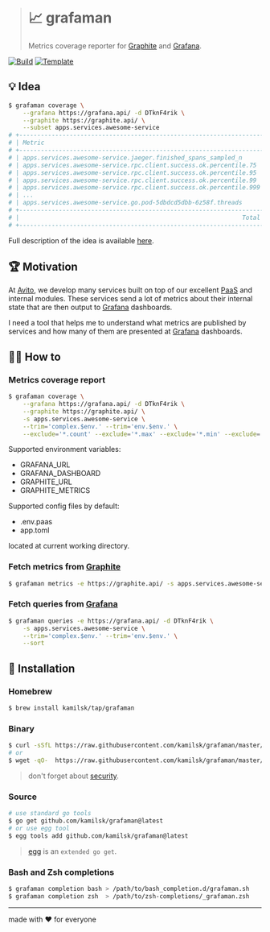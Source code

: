 > # 📈 grafaman
>
> Metrics coverage reporter for [Graphite][] and [Grafana][].

[![Build][build.icon]][build.page]
[![Template][template.icon]][template.page]

## 💡 Idea

```bash
$ grafaman coverage \
    --grafana https://grafana.api/ -d DTknF4rik \
    --graphite https://graphite.api/ \
    --subset apps.services.awesome-service
# +--------------------------------------------------------------------+--------+
# | Metric                                                             | Hits   |
# +--------------------------------------------------------------------+--------+
# | apps.services.awesome-service.jaeger.finished_spans_sampled_n      |      0 |
# | apps.services.awesome-service.rpc.client.success.ok.percentile.75  |      1 |
# | apps.services.awesome-service.rpc.client.success.ok.percentile.95  |      1 |
# | apps.services.awesome-service.rpc.client.success.ok.percentile.99  |      2 |
# | apps.services.awesome-service.rpc.client.success.ok.percentile.999 |      1 |
# | ...                                                                |    ... |
# | apps.services.awesome-service.go.pod-5dbdcd5dbb-6z58f.threads      |      0 |
# +--------------------------------------------------------------------+--------+
# |                                                              Total | 65.77% |
# +--------------------------------------------------------------------+--------+
```

Full description of the idea is available [here][design.page].

## 🏆 Motivation

At [Avito](https://tech.avito.ru/), we develop many services built on top of our excellent
[PaaS](https://en.wikipedia.org/wiki/Platform_as_a_service) and internal modules. These services send
a lot of metrics about their internal state that are then output to [Grafana][] dashboards.

I need a tool that helps me to understand what metrics are published by services
and how many of them are presented at [Grafana][] dashboards.

## 🤼‍♂️ How to

### Metrics coverage report

```bash
$ grafaman coverage \
    --grafana https://grafana.api/ -d DTknF4rik \
    --graphite https://graphite.api/ \
    -s apps.services.awesome-service \
    --trim='complex.$env.' --trim='env.$env.' \
    --exclude='*.count' --exclude='*.max' --exclude='*.min' --exclude='*.sum'
```

Supported environment variables:

- GRAFANA_URL
- GRAFANA_DASHBOARD
- GRAPHITE_URL
- GRAPHITE_METRICS

Supported config files by default:

- .env.paas
- app.toml

located at current working directory.

### Fetch metrics from [Graphite][]

```bash
$ grafaman metrics -e https://graphite.api/ -s apps.services.awesome-service
```

### Fetch queries from [Grafana][]

```bash
$ grafaman queries -e https://grafana.api/ -d DTknF4rik \
    -s apps.services.awesome-service \
    --trim='complex.$env.' --trim='env.$env.' \
    --sort
```

## 🧩 Installation

### Homebrew

```bash
$ brew install kamilsk/tap/grafaman
```

### Binary

```bash
$ curl -sSfL https://raw.githubusercontent.com/kamilsk/grafaman/master/bin/install | sh
# or
$ wget -qO-  https://raw.githubusercontent.com/kamilsk/grafaman/master/bin/install | sh
```

> don't forget about [security](https://www.idontplaydarts.com/2016/04/detecting-curl-pipe-bash-server-side/).

### Source

```bash
# use standard go tools
$ go get github.com/kamilsk/grafaman@latest
# or use egg tool
$ egg tools add github.com/kamilsk/grafaman@latest
```

> [egg][] is an `extended go get`.

### Bash and Zsh completions

```bash
$ grafaman completion bash > /path/to/bash_completion.d/grafaman.sh
$ grafaman completion zsh  > /path/to/zsh-completions/_grafaman.zsh
```

---

made with ❤️ for everyone

[build.page]:       https://travis-ci.com/kamilsk/grafaman
[build.icon]:       https://travis-ci.com/kamilsk/grafaman.svg?branch=master
[design.page]:      https://www.notion.so/octolab/grafaman-06e6fcd46c924126ae134c69dafbca6c?r=0b753cbf767346f5a6fd51194829a2f3
[promo.page]:       https://github.com/kamilsk/grafaman
[template.page]:    https://github.com/octomation/go-tool
[template.icon]:    https://img.shields.io/badge/template-go--tool-blue

[egg]:              https://github.com/kamilsk/egg
[Graphite]:         https://graphiteapp.org/
[Grafana]:          https://grafana.com/
